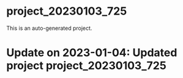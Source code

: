 # project_20230103_725

This is an auto-generated project.

# Update on 2023-01-04: Updated project project_20230103_725
